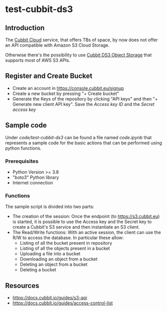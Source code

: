 # test-cubbit-ds3

## Introduction

The [Cubbit Cloud](https://web.cubbit.io/) service, that offers TBs of space, by now does not offer an API compatible with Amazon S3 Cloud Storage.

Otherwise there's the possibility to use [Cubbit DS3 Object Storage](https://console.cubbit.eu/signin) that supports most of AWS S3 APIs.

## Register and Create Bucket

* Create an account in <https://console.cubbit.eu/signup>
* Create a new bucket by pressing "+ Create bucket"
* Generate the Keys of the repository by clicking "API keys" and then "+ Generate new client API key". Save the *Access key ID* and the *Secret access key*

## Sample code

Under *code/test-cubbit-ds3* can be found a file named *code.ipynb* that represents a sample code for the basic actions that can be performed using python functions.

### Prerequisites

* Python Version >= 3.8
* "boto3" Python library
* Internet connection

### Functions

The sample script is divided into two parts:

* The creation of the session: Once the endpoint (to <https://s3.cubbit.eu>) is started, it is possible to use the Access key and the Secret key to create a Cubbit's S3 service and then instantiate an S3 client.
* The Read/Write functions: With an active session, the client can use the R/W to access the database. In particular these allow:
  * Listing of all the bucket present in repository
  * Listing of all the objects present in a bucket
  * Uploading a file into a bucket
  * Downloading an object from a bucket
  * Deleting an object from a bucket
  * Deleting a bucket
  
## Resources

* <https://docs.cubbit.io/guides/s3-api>
* <https://docs.cubbit.io/guides/access-control-list>

<!-- EOF -->
